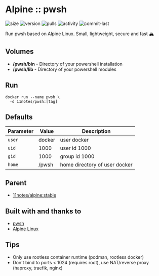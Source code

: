# Alpine :: pwsh
![size](https://img.shields.io/docker/image-size/11notes/pwsh/7.2.10?color=0eb305) ![version](https://img.shields.io/docker/v/11notes/pwsh?color=eb7a09) ![pulls](https://img.shields.io/docker/pulls/11notes/pwsh?color=2b75d6) ![activity](https://img.shields.io/github/commit-activity/m/11notes/docker-pwsh?color=c91cb8) ![commit-last](https://img.shields.io/github/last-commit/11notes/docker-pwsh?color=c91cb8)

Run pwsh based on Alpine Linux. Small, lightweight, secure and fast 🏔️

## Volumes
* **/pwsh/bin** - Directory of your powershell installation
* **/pwsh/lib** - Directory of your powershell modules

## Run
```shell
docker run --name pwsh \
  -d 11notes/pwsh:[tag]
```

## Defaults
| Parameter | Value | Description |
| --- | --- | --- |
| `user` | docker | user docker |
| `uid` | 1000 | user id 1000 |
| `gid` | 1000 | group id 1000 |
| `home` | /pwsh | home directory of user docker |

## Parent
* [11notes/alpine:stable](https://github.com/11notes/docker-alpine)

## Built with and thanks to
* [pwsh](https://github.com/PowerShell/PowerShell)
* [Alpine Linux](https://alpinelinux.org/)

## Tips
* Only use rootless container runtime (podman, rootless docker)
* Don't bind to ports < 1024 (requires root), use NAT/reverse proxy (haproxy, traefik, nginx)